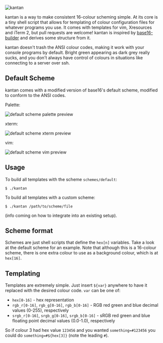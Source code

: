 ![kantan](http://i.imgur.com/t9SrZ1i.png)

kantan is a way to make consistent 16-colour scheming simple. At its core is a tiny shell script that allows for templating of colour configuration files for whatever programs you use. It comes with templates for vim, Xresources and iTerm 2, but pull requests are welcome! kantan is inspired by [base16-builder](https://github.com/chriskempson/base16-builder) and derives some structure from it.

kantan doesn't trash the ANSI colour codes, making it work with your console programs by default. Bright green appearing as dark grey really sucks, and you don't always have control of colours in situations like connecting to a server over ssh.

## Default Scheme

kantan comes with a modified version of base16's default scheme, modified to conform to the ANSI codes.

Palette:

![default scheme palette preview](http://i.imgur.com/LUOXy3V.png)

xterm:

![default scheme xterm preview](http://i.imgur.com/m2YFQep.png)

vim:

![default scheme vim preview](http://i.imgur.com/Bd03wj7.png)


## Usage

To build all templates with the scheme `schemes/default`:

    $ ./kantan

To build all templates with a custom scheme:

    $ ./kantan /path/to/scheme/file


(info coming on how to integrate into an existing setup).


## Scheme format

Schemes are just shell scripts that define the `hex[n]` variables. Take a look at the default scheme for an example. Note that although this is a 16-colour scheme, there is one extra colour to use as a background colour, which is at `hex[16]`.

## Templating

Templates are extremely simple. Just insert `${var}` anywhere to have it replaced with the desired colour code. `var` can be one of:

- `hex[0-16]` - hex representation
- `rgb_r[0-16]`, `rgb_g[0-16]`, `rgb_b[0-16]` - RGB red green and blue decimal values (0-255), respectively
- `srgb_r[0-16]`, `srgb_g[0-16]`, `srgb_b[0-16]` - sRGB red green and blue floating point decimal values (0.0-1.0), respectively

So if colour 3 had hex value `123456` and you wanted `something=#123456` you could do `something=#${hex[3]}` (note the leading `#`).



